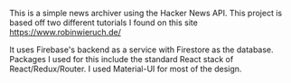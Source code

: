 This is a simple news archiver using the Hacker News API. This project is based off two different tutorials I found on this site https://www.robinwieruch.de/

It uses Firebase's backend as a service with Firestore as the database. Packages I used for this include the standard React stack of React/Redux/Router. I used Material-UI for most of the design.
